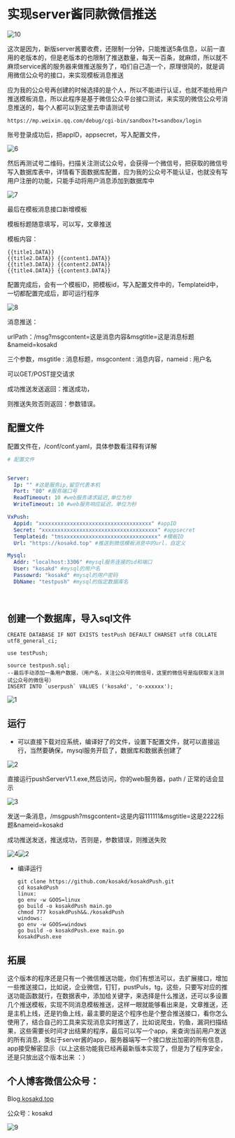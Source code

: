 # 实现server酱同款微信推送

![10](img/10.gif)

这次是因为，新版server酱要收费，还限制一分钟，只能推送5条信息，以前一直用的老版本的，但是老版本的也限制了推送数量，每天一百条，就麻烦，所以就不麻烦service酱的服务器来做推送服务了，咱们自己造一个，原理很简的，就是调用微信公众号的接口，来实现模板消息推送

应为我的公众号再创建的时候选择的是个人，所以不能进行认证，也就不能给用户推送模板消息，所以此程序是基于微信公众平台接口测试，来实现的微信公众号消息推送的，每个人都可以到这里去申请测试号

`https://mp.weixin.qq.com/debug/cgi-bin/sandbox?t=sandbox/login`

账号登录成功后，把appID，appsecret，写入配置文件，

![6](img/6.png)

然后再测试号二维码，扫描关注测试公众号，会获得一个微信号，把获取的微信号写入数据库表中，详情看下面数据库配置，应为我的公众号不能认证，也就没有写用户注册的功能，只能手动将用户消息添加到数据库中

![7](img/7.png)

最后在模板消息接口新增模板

模板标题随意填写，可以写，文章推送

模板内容：

```
{{title1.DATA}}
{{title2.DATA}} {{content1.DATA}}
{{title3.DATA}} {{content2.DATA}}
{{title4.DATA}} {{content3.DATA}}
```

配置完成后，会有一个模板ID，把模板id，写入配置文件中的，Templateid中，一切都配置完成后，即可运行程序

![8](img/8.png)



消息推送：

urlPath：/msg?msgcontent=这是消息内容&msgtitle=这是消息标题&nameid=kosakd

三个参数，msgtitle : 消息标题，msgcontent : 消息内容，nameid : 用户名

可以GET/POST提交请求

成功推送发送返回：推送成功，

则推送失败否则返回：参数错误。







## 配置文件

配置文件在，/conf/conf.yaml，具体参数看注释有详解

```yaml
# 配置文件


Server:
  Ip: "" #这是服务ip,留空代表本机
  Port: "80" #服务端口号
  ReadTimeout: 10 #web服务请求延迟,单位为秒
  WriteTimeout: 10 #web服务响应延迟，单位为秒

VxPush:
  Appid: "xxxxxxxxxxxxxxxxxxxxxxxxxxxxxxxxxxxx" #appID
  Secret: "xxxxxxxxxxxxxxxxxxxxxxxxxxxxxxxxxxxxx" #appsecret
  Templateid: "tmsxxxxxxxxxxxxxxxxxxxxxxxxxxxxxx" #模板ID
  Url: "https://kosakd.top" #推送到微信模板消息中的url，自定义

Mysql:
  Addr: "localhost:3306" #mysql服务连接的id和端口
  User: "kosakd" #mysql的用户名
  Passowrd: "kosakd" #mysql的用户密码
  DbName: "testpush" #mysql的指定数据库名
  
  
```





## 创建一个数据库，导入sql文件

```mysql
CREATE DATABASE IF NOT EXISTS testPush DEFAULT CHARSET utf8 COLLATE utf8_general_ci;

use testPush;

source testpush.sql;
--最后手动添加一条用户数据，（用户名，关注公众号的微信号，这里的微信号是指获取关注测试公众号的微信号）
INSERT INTO `userpush` VALUES ('kosakd', 'o-xxxxxx');
```

![1](img/1.png)



## 运行

- ​	可以直接下载对应系统，编译好了的文件，设置下配置文件，就可以直接运行，当然要确保，mysql服务开启了，数据库和数据表创建了

  

![2](img/2.png)



直接运行pushServerV1.1.exe,然后访问，你的web服务器，path / 正常的话会显示

![3](img/3.png)

 发送一条消息，/msgpush?msgcontent=这是内容111111&msgtitle=这是2222标题&nameid=kosakd

成功推送发送，推送成功，否则是，参数错误，则推送失败

![4](img/4.png)![2](img/5.png)




- 编译运行

  ```
  git clone https://github.com/kosakd/kosakdPush.git
  cd kosakdPush
  linux:
  go env -w GOOS=linux
  go build -o kosakdPush main.go
  chmod 777 kosakdPush&&./kosakdPush
  windows:
  go env -w GOOS=windows
  go build -o kosakdPush.exe main.go
  kosakdPush.exe
  ```



## 拓展

这个版本的程序还是只有一个微信推送功能，你们有想法可以，去扩展接口，增加一些推送接口，比如说，企业微信，钉钉，pustPuls，tg，这些，只要写对应的推送功能函数就行，在数据表中，添加给关键字，来选择是什么推送，还可以多设置几个推送模板，实现不同消息模板推送，这样一眼就能够看出来是，文章推送，还是主机上线，还是钓鱼上线，最主要的是这个程序也是个整合推送接口，看你怎么使用了，结合自己的工具来实现消息实时推送了，比如说爬虫，钓鱼，漏洞扫描结果，这些需要长时间才出结果的程序，最后可以写一个app，来查询当前用户发送的所有消息，类似于server酱的app，服务器端写一个接口放出加密的所有信息，app接受解密显示（以上这些功能我已经再最新版本实现了，但是为了程序安全，还是只放出这个版本出来 ：）



## 个人博客微信公众号：



Blog,[kosakd.top](https://kosakd.top/)

公众号：kosakd

![9](img/9.png)
